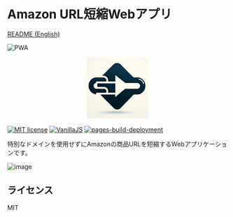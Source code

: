 # Amazon URL短縮Webアプリ

[README (English)](README.md)

![PWA](https://img.shields.io/badge/PWA-Yes-4BC51D.svg)

<div style="text-align:center">
    <img src="./img/favicon.png">
</div>

[![MIT license](https://img.shields.io/badge/license-MIT-blue.svg?style=flat)](LICENSE.md)
[![VanillaJS](https://img.shields.io/badge/Framework-VanillaJS-blue.svg)](https://nodejs.org/ja/)
[![pages-build-deployment](https://github.com/hidao80/amazon-url-shortener/actions/workflows/pages/pages-build-deployment/badge.svg)](https://github.com/hidao80/amazon-url-shortener/actions/workflows/pages/pages-build-deployment)

特別なドメインを使用せずにAmazonの商品URLを短縮するWebアプリケーションです。

![image](https://github.com/hidao80/amazon-url-shortener/assets/8155294/e5906ecf-ac76-4a85-b422-abfaa4ddc161)

## ライセンス

MIT
